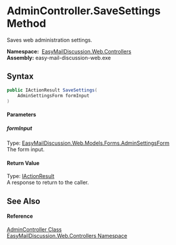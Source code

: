 AdminController.SaveSettings Method
===================================
Saves web administration settings.

  **Namespace:**  [EasyMailDiscussion.Web.Controllers][1]  
  **Assembly:** easy-mail-discussion-web.exe

Syntax
------

```csharp
public IActionResult SaveSettings(
	AdminSettingsForm formInput
)
```

#### Parameters

##### *formInput*
Type: [EasyMailDiscussion.Web.Models.Forms.AdminSettingsForm][2]  
 The form input.

#### Return Value
Type: [IActionResult][3]  
 A response to return to the caller. 

See Also
--------

#### Reference
[AdminController Class][4]  
[EasyMailDiscussion.Web.Controllers Namespace][1]  

[1]: ../README.md
[2]: ../../EasyMailDiscussion.Web.Models.Forms/AdminSettingsForm/README.md
[3]: https://docs.microsoft.com/dotnet/api/microsoft.aspnetcore.mvc.iactionresult
[4]: README.md